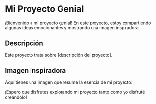 # Mi Proyecto Genial

¡Bienvenido a mi proyecto genial! En este proyecto, estoy compartiendo algunas ideas emocionantes y mostrando una imagen inspiradora.

## Descripción
Este proyecto trata sobre [descripción del proyecto].

## Imagen Inspiradora
Aquí tienes una imagen que resume la esencia de mi proyecto:



¡Espero que disfrutes explorando mi proyecto tanto como yo disfruté creándolo!


